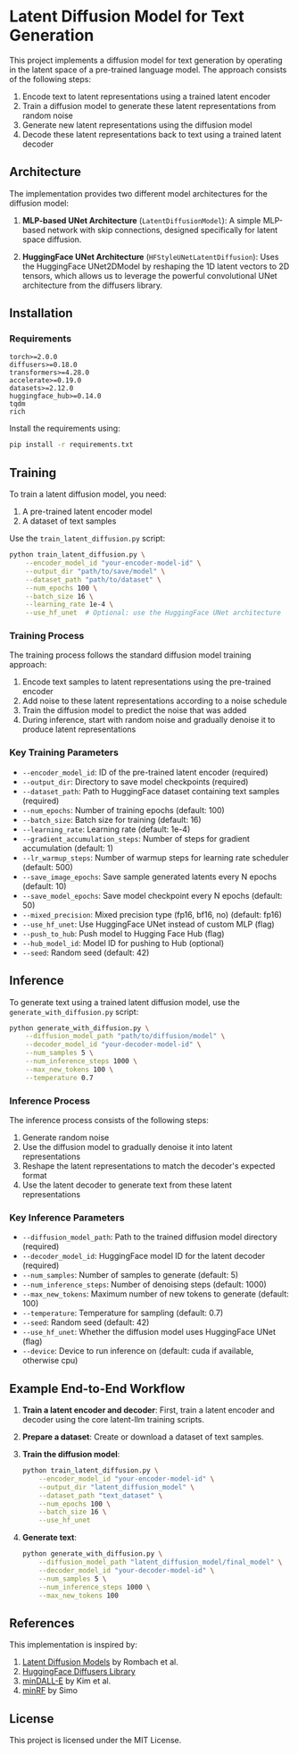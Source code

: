 # Latent Diffusion Model for Text Generation

This project implements a diffusion model for text generation by operating in the latent space of a pre-trained language model. The approach consists of the following steps:

1. Encode text to latent representations using a trained latent encoder
2. Train a diffusion model to generate these latent representations from random noise
3. Generate new latent representations using the diffusion model
4. Decode these latent representations back to text using a trained latent decoder

## Architecture

The implementation provides two different model architectures for the diffusion model:

1. **MLP-based UNet Architecture** (`LatentDiffusionModel`): A simple MLP-based network with skip connections, designed specifically for latent space diffusion.

2. **HuggingFace UNet Architecture** (`HFStyleUNetLatentDiffusion`): Uses the HuggingFace UNet2DModel by reshaping the 1D latent vectors to 2D tensors, which allows us to leverage the powerful convolutional UNet architecture from the diffusers library.

## Installation

### Requirements

```
torch>=2.0.0
diffusers>=0.18.0
transformers>=4.28.0
accelerate>=0.19.0
datasets>=2.12.0
huggingface_hub>=0.14.0
tqdm
rich
```

Install the requirements using:

```bash
pip install -r requirements.txt
```

## Training

To train a latent diffusion model, you need:

1. A pre-trained latent encoder model
2. A dataset of text samples

Use the `train_latent_diffusion.py` script:

```bash
python train_latent_diffusion.py \
    --encoder_model_id "your-encoder-model-id" \
    --output_dir "path/to/save/model" \
    --dataset_path "path/to/dataset" \
    --num_epochs 100 \
    --batch_size 16 \
    --learning_rate 1e-4 \
    --use_hf_unet  # Optional: use the HuggingFace UNet architecture
```

### Training Process

The training process follows the standard diffusion model training approach:

1. Encode text samples to latent representations using the pre-trained encoder
2. Add noise to these latent representations according to a noise schedule
3. Train the diffusion model to predict the noise that was added
4. During inference, start with random noise and gradually denoise it to produce latent representations

### Key Training Parameters

- `--encoder_model_id`: ID of the pre-trained latent encoder (required)
- `--output_dir`: Directory to save model checkpoints (required)
- `--dataset_path`: Path to HuggingFace dataset containing text samples (required)
- `--num_epochs`: Number of training epochs (default: 100)
- `--batch_size`: Batch size for training (default: 16)
- `--learning_rate`: Learning rate (default: 1e-4)
- `--gradient_accumulation_steps`: Number of steps for gradient accumulation (default: 1)
- `--lr_warmup_steps`: Number of warmup steps for learning rate scheduler (default: 500)
- `--save_image_epochs`: Save sample generated latents every N epochs (default: 10)
- `--save_model_epochs`: Save model checkpoint every N epochs (default: 50)
- `--mixed_precision`: Mixed precision type (fp16, bf16, no) (default: fp16)
- `--use_hf_unet`: Use HuggingFace UNet instead of custom MLP (flag)
- `--push_to_hub`: Push model to Hugging Face Hub (flag)
- `--hub_model_id`: Model ID for pushing to Hub (optional)
- `--seed`: Random seed (default: 42)

## Inference

To generate text using a trained latent diffusion model, use the `generate_with_diffusion.py` script:

```bash
python generate_with_diffusion.py \
    --diffusion_model_path "path/to/diffusion/model" \
    --decoder_model_id "your-decoder-model-id" \
    --num_samples 5 \
    --num_inference_steps 1000 \
    --max_new_tokens 100 \
    --temperature 0.7
```

### Inference Process

The inference process consists of the following steps:

1. Generate random noise
2. Use the diffusion model to gradually denoise it into latent representations
3. Reshape the latent representations to match the decoder's expected format
4. Use the latent decoder to generate text from these latent representations

### Key Inference Parameters

- `--diffusion_model_path`: Path to the trained diffusion model directory (required)
- `--decoder_model_id`: HuggingFace model ID for the latent decoder (required)
- `--num_samples`: Number of samples to generate (default: 5)
- `--num_inference_steps`: Number of denoising steps (default: 1000)
- `--max_new_tokens`: Maximum number of new tokens to generate (default: 100)
- `--temperature`: Temperature for sampling (default: 0.7)
- `--seed`: Random seed (default: 42)
- `--use_hf_unet`: Whether the diffusion model uses HuggingFace UNet (flag)
- `--device`: Device to run inference on (default: cuda if available, otherwise cpu)

## Example End-to-End Workflow

1. **Train a latent encoder and decoder**:
   First, train a latent encoder and decoder using the core latent-llm training scripts.

2. **Prepare a dataset**:
   Create or download a dataset of text samples.

3. **Train the diffusion model**:
   ```bash
   python train_latent_diffusion.py \
       --encoder_model_id "your-encoder-model-id" \
       --output_dir "latent_diffusion_model" \
       --dataset_path "text_dataset" \
       --num_epochs 100 \
       --batch_size 16 \
       --use_hf_unet
   ```

4. **Generate text**:
   ```bash
   python generate_with_diffusion.py \
       --diffusion_model_path "latent_diffusion_model/final_model" \
       --decoder_model_id "your-decoder-model-id" \
       --num_samples 5 \
       --num_inference_steps 1000 \
       --max_new_tokens 100
   ```

## References

This implementation is inspired by:

1. [Latent Diffusion Models](https://arxiv.org/abs/2112.10752) by Rombach et al.
2. [HuggingFace Diffusers Library](https://github.com/huggingface/diffusers)
3. [minDALL-E](https://github.com/kakaobrain/minDALL-E) by Kim et al.
4. [minRF](https://github.com/cloneofsimo/minRF) by Simo

## License

This project is licensed under the MIT License. 